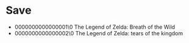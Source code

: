 # Save

- 0000000000000001\0 The Legend of Zelda: Breath of the Wild
- 0000000000000002\0 The Legend of Zelda: tears of the kingdom
